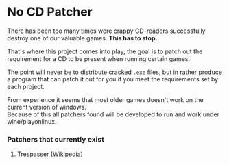# No CD Patcher
There has been too many times were crappy CD-readers successfully destroy one of our valuable games.
<b>This has to stop.</b><br>

That's where this project comes into play, the goal is to patch out the requirement for a CD to be present when running certain games.

The point will never be to distribute cracked `.exe` files, but in rather produce a program that can patch it out for you if you meet the requirements set by each project.

From experience it seems that most older games doesn't work on the current version of windows.<br>Because of this all patchers found will be developed to run and work under wine/playonlinux. 

### Patchers that currently exist
1. Trespasser ([Wikipedia](https://en.wikipedia.org/wiki/Trespasser_(video_game)))
